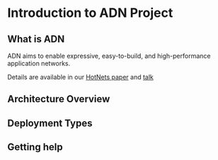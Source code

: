 # Introduction to ADN Project


## What is ADN
ADN aims to enable expressive, easy-to-build, and high-performance application networks. 

Details are available in our [HotNets paper](https://xzhu27.me/papers/adn-hotnets2023.pdf) and [talk](https://www.youtube.com/watch?v=hJobLIq1Bmk)

## Architecture Overview

## Deployment Types

## Getting help



